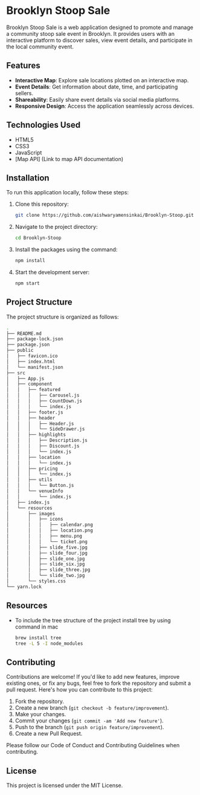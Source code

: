 # Brooklyn Stoop Sale

Brooklyn Stoop Sale is a web application designed to promote and manage a community stoop sale event in Brooklyn. It provides users with an interactive platform to discover sales, view event details, and participate in the local community event.

## Features

- **Interactive Map**: Explore sale locations plotted on an interactive map.
- **Event Details**: Get information about date, time, and participating sellers.
- **Shareability**: Easily share event details via social media platforms.
- **Responsive Design**: Access the application seamlessly across devices.

## Technologies Used

- HTML5
- CSS3
- JavaScript
- [Map API] (Link to map API documentation)

## Installation

To run this application locally, follow these steps:

1. Clone this repository:

   ```bash
   git clone https://github.com/aishwaryamensinkai/Brooklyn-Stoop.git
    ```

2. Navigate to the project directory:

   ```bash
   cd Brooklyn-Stoop
   ```

3. Install the packages using the command:

   ```bash
   npm install
   ```

4. Start the development server:

   ```bash
   npm start
   ```

## Project Structure

The project structure is organized as follows:

```bash
.
├── README.md
├── package-lock.json
├── package.json
├── public
│   ├── favicon.ico
│   ├── index.html
│   └── manifest.json
├── src
│   ├── App.js
│   ├── component
│   │   ├── featured
│   │   │   ├── Carousel.js
│   │   │   ├── CountDown.js
│   │   │   └── index.js
│   │   ├── footer.js
│   │   ├── header
│   │   │   ├── Header.js
│   │   │   └── SideDrawer.js
│   │   ├── highlights
│   │   │   ├── Description.js
│   │   │   ├── Discount.js
│   │   │   └── index.js
│   │   ├── location
│   │   │   └── index.js
│   │   ├── pricing
│   │   │   └── index.js
│   │   ├── utils
│   │   │   └── Button.js
│   │   └── venueInfo
│   │       └── index.js
│   ├── index.js
│   └── resources
│       ├── images
│       │   ├── icons
│       │   │   ├── calendar.png
│       │   │   ├── location.png
│       │   │   ├── menu.png
│       │   │   └── ticket.png
│       │   ├── slide_five.jpg
│       │   ├── slide_four.jpg
│       │   ├── slide_one.jpg
│       │   ├── slide_six.jpg
│       │   ├── slide_three.jpg
│       │   └── slide_two.jpg
│       └── styles.css
└── yarn.lock
```

## Resources

- To include the tree structure of the project install tree by using command in mac
  ```bash
  brew install tree
  tree -L 5 -I node_modules
  ```

## Contributing

Contributions are welcome! If you'd like to add new features, improve existing ones, or fix any bugs, feel free to fork the repository and submit a pull request.
Here's how you can contribute to this project:

1. Fork the repository.
2. Create a new branch (`git checkout -b feature/improvement`).
3. Make your changes.
4. Commit your changes (`git commit -am 'Add new feature'`).
5. Push to the branch (`git push origin feature/improvement`).
6. Create a new Pull Request.

Please follow our Code of Conduct and Contributing Guidelines when contributing.

## License

This project is licensed under the MIT License.
